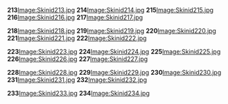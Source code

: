 **213**[Image:Skinid213.jpg](/docs/Image:Skinid213.jpg.md "wikilink") **214**[Image:Skinid214.jpg](/Image:Skinid214.jpg.md "wikilink") **215**[Image:Skinid215.jpg](/Image:Skinid215.jpg.md "wikilink") **216**[Image:Skinid216.jpg](/Image:Skinid216.jpg.md "wikilink") **217**[Image:Skinid217.jpg](/Image:Skinid217.jpg.md "wikilink")

**218**[Image:Skinid218.jpg](/docs/Image:Skinid218.jpg.md "wikilink") **219**[Image:Skinid219.jpg](/Image:Skinid219.jpg.md "wikilink") **220**[Image:Skinid220.jpg](/Image:Skinid220.jpg.md "wikilink") **221**[Image:Skinid221.jpg](/Image:Skinid221.jpg.md "wikilink") **222**[Image:Skinid222.jpg](/Image:Skinid222.jpg.md "wikilink")

**223**[Image:Skinid223.jpg](/docs/Image:Skinid223.jpg.md "wikilink") **224**[Image:Skinid224.jpg](/Image:Skinid224.jpg.md "wikilink") **225**[Image:Skinid225.jpg](/Image:Skinid225.jpg.md "wikilink") **226**[Image:Skinid226.jpg](/Image:Skinid226.jpg.md "wikilink") **227**[Image:Skinid227.jpg](/Image:Skinid227.jpg.md "wikilink")

**228**[Image:Skinid228.jpg](/docs/Image:Skinid228.jpg.md "wikilink") **229**[Image:Skinid229.jpg](/Image:Skinid229.jpg.md "wikilink") **230**[Image:Skinid230.jpg](/Image:Skinid230.jpg.md "wikilink") **231**[Image:Skinid231.jpg](/Image:Skinid231.jpg.md "wikilink") **232**[Image:Skinid232.jpg](/Image:Skinid232.jpg.md "wikilink")

**233**[Image:Skinid233.jpg](/docs/Image:Skinid233.jpg.md "wikilink") **234**[Image:Skinid234.jpg](/Image:Skinid234.jpg.md "wikilink")
